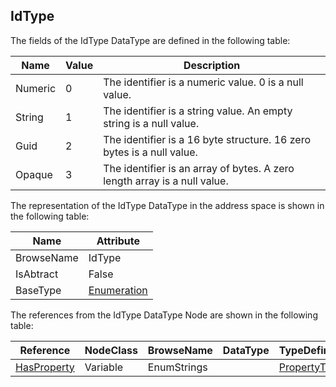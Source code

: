 <!-- datatype -->
## IdType
<!-- end of description -->
The fields of the IdType DataType are defined in the following table:  

|Name|Value| Description|
|---|---|---|
|Numeric|0|The identifier is a numeric value. 0 is a null value.|
|String|1|The identifier is a string value. An empty string is a null value.|
|Guid|2|The identifier is a 16 byte structure. 16 zero bytes is a null value.|
|Opaque|3|The identifier is an array of bytes. A zero length array is a null value.|

The representation of the IdType DataType in the address space is shown in the following table:  

|Name|Attribute|
|---|---|
|BrowseName|IdType|
|IsAbtract|False|
|BaseType|[Enumeration](../../../Part3/DataTypes/Enumeration/readme.md)|

The references from the IdType DataType Node are shown in the following table:  

|Reference|NodeClass|BrowseName|DataType|TypeDefinition|ModellingRule|
|---|---|---|---|---|---|
|[HasProperty](../../../Part3/ReferenceTypes/HasProperty/readme.md)|Variable|EnumStrings||[PropertyType](../../Part5/VariableTypes/PropertyType/readme.md)|[Mandatory](../../Objects/Mandatory/readme.md)|

